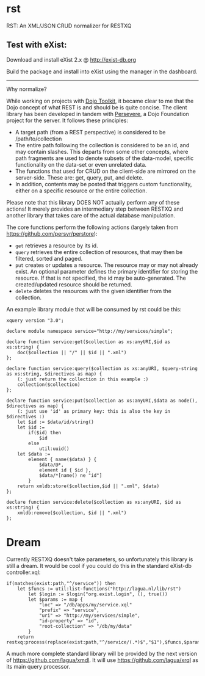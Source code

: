rst
====

RST: An XML/JSON CRUD normalizer for RESTXQ

Test with eXist:
--------

Download and install eXist 2.x @ http://exist-db.org

Build the package and install into eXist using the manager in the dashboard.

--------

Why normalize?

While working on projects with [Dojo Toolkit](http://dojotoolkit.org), it became clear to me that the Dojo concept 
of what REST is and should be is quite concise. The client library has been developed in tandem with 
[Persevere](http://persvr.org), a Dojo Foundation project for the server. It follows these principles:

* A target path (from a REST perspective) is considered to be /path/to/collection
* The entire path following the collection is considered to be an id, and may contain slashes. 
This departs from some other concepts, where path fragments are used to denote subsets of the data-model, 
specific functionality on the data-set or even unrelated data.
* The functions that used for CRUD on the client-side are mirrored on the server-side. These are: 
get, query, put, and delete.
* In addition, contents may be posted that triggers custom functionality, either on a specific resource 
or the entire collection.

Please note that this library DOES NOT actually perform any of these actions! It merely provides 
an intermediary step between RESTXQ and another library that takes care of the actual database manipulation.

The core functions perform the following actions (largely taken from https://github.com/persvr/perstore):

* `get` retrieves a resource by its id.
* `query` retrieves the entire collection of resources, that may then be filtered, sorted and paged.
* `put` creates or updates a resource. The resource may or may not already exist. 
An optional parameter defines the primary identifier for storing the resource. 
If that is not specified, the id may be auto-generated. The created/updated resource should be returned.
* `delete` deletes the resources with the given identifier from the collection.

An example library module that will be consumed by rst could be this:

```xquery
xquery version "3.0";

declare module namespace service="http://my/services/simple";

declare function service:get($collection as xs:anyURI,$id as xs:string) {
	doc($collection || "/" || $id || ".xml")
};

declare function service:query($collection as xs:anyURI, $query-string as xs:string, $directives as map) {
	(: just return the collection in this example :)
	collection($collection)
};

declare function service:put($collection as xs:anyURI,$data as node(), $directives as map) {
	(: just use 'id' as primary key: this is also the key in $directives :)
	let $id := $data/id/string()
	let $id :=
		if($id) then
			$id
		else
			util:uuid()
	let $data := 
		element { name($data) } {
			$data/@*,
			element id { $id },
			$data/*[name() ne "id"]
		}
	return xmldb:store($collection,$id || ".xml", $data) 
};

declare function service:delete($collection as xs:anyURI, $id as xs:string) {
	xmldb:remove($collection, $id || ".xml")
};
```
Dream
=====

Currently RESTXQ doesn't take parameters, so unfortunately this library is still a dream. It would be cool if you could do this in the standard eXist-db controller.xql:

```xquery
if(matches(exist:path,"^/service")) then
	let $funcs := util:list-functions("http://lagua.nl/lib/rst")
    	let $login := $login("org.exist.login", (), true())
    	let $params := map {
    		"loc" => "/db/apps/my/service.xql"
    		"prefix" => "service",
    		"uri" => "http://my/services/simple",
    		"id-property" => "id",
    		"root-collection" => "/db/my/data"
    	}
	return restxq:process(replace(exist:path,"^/service/(.*)$","$1"),$funcs,$params)
```

A much more complete standard library will be provided by the next version of https://github.com/lagua/xmdl. 
It will use https://github.com/lagua/xrql as its main query processor.
